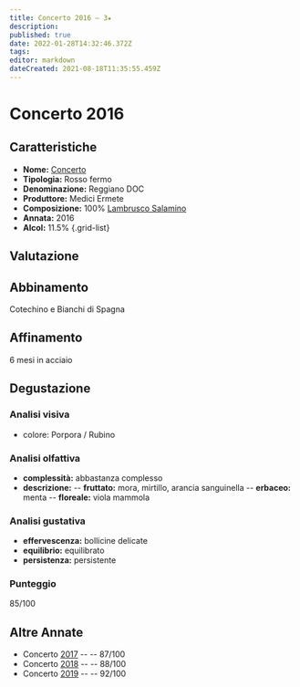 ```yaml
---
title: Concerto 2016 – 3★
description: 
published: true
date: 2022-01-28T14:32:46.372Z
tags: 
editor: markdown
dateCreated: 2021-08-18T11:35:55.459Z
---
```


# Concerto 2016

## Caratteristiche
- **Nome:** [Concerto](/vini/Italia/Emilia/Medici-Ermete/Concerto/scheda-globale) 
- **Tipologia:** Rosso fermo
- **Denominazione:** Reggiano DOC 
- **Produttore:** Medici Ermete 
- **Composizione:** 100% [Lambrusco Salamino](/vitigni/Italia/lambrusco-salamino)
- **Annata:** 2016
- **Alcol:** 11.5%
{.grid-list}

## Valutazione

<span class="valutazione"><span class="star-3"></span></span>

## Abbinamento
Cotechino e Bianchi di Spagna

## Affinamento
6 mesi in acciaio 

## Degustazione

### Analisi visiva
- colore: Porpora / Rubino

### Analisi olfattiva
- **complessità:**  abbastanza complesso
- **descrizione:** 
-- **fruttato:** mora, mirtillo, arancia sanguinella
-- **erbaceo:** menta
-- **floreale:** viola mammola

### Analisi gustativa
- **effervescenza:** bollicine delicate
- **equilibrio:** equilibrato
- **persistenza:** persistente

### Punteggio
<span class="valutazione">85/100</span>

## Altre Annate                                                                                    
- Concerto [2017](/vini/Italia/Emilia/Medici-Ermete/Concerto/2017) -- <span class="star-3"></span> -- 87/100
- Concerto [2018](/vini/Italia/Emilia/Medici-Ermete/Concerto/2018) -- <span class="star-3"></span> -- 88/100
- Concerto [2019](/vini/Italia/Emilia/Medici-Ermete/Concerto/2019) -- <span class="star-5"></span> -- 92/100
 
